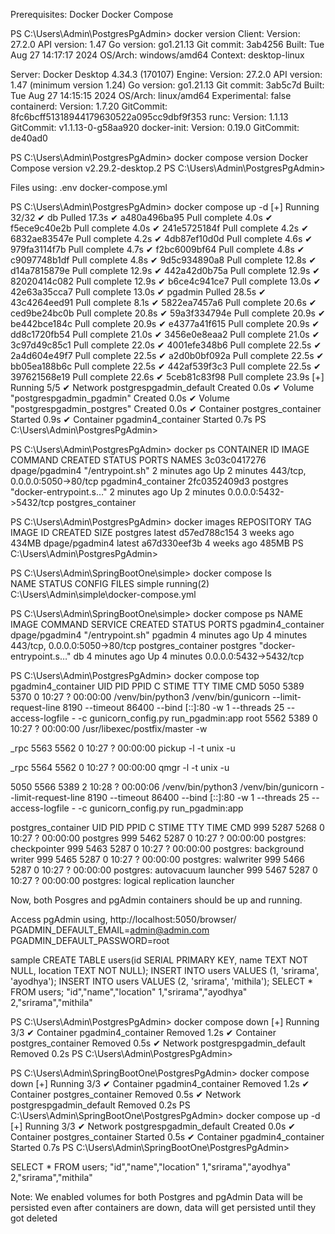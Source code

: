 Prerequisites:
Docker
Docker Compose

PS C:\Users\Admin\PostgresPgAdmin> docker version
Client:
 Version:           27.2.0
 API version:       1.47
 Go version:        go1.21.13
 Git commit:        3ab4256
 Built:             Tue Aug 27 14:17:17 2024
 OS/Arch:           windows/amd64
 Context:           desktop-linux

Server: Docker Desktop 4.34.3 (170107)
 Engine:
  Version:          27.2.0
  API version:      1.47 (minimum version 1.24)
  Go version:       go1.21.13
  Git commit:       3ab5c7d
  Built:            Tue Aug 27 14:15:15 2024
  OS/Arch:          linux/amd64
  Experimental:     false
 containerd:
  Version:          1.7.20
  GitCommit:        8fc6bcff51318944179630522a095cc9dbf9f353
 runc:
  Version:          1.1.13
  GitCommit:        v1.1.13-0-g58aa920
 docker-init:
  Version:          0.19.0
  GitCommit:        de40ad0
  
PS C:\Users\Admin\PostgresPgAdmin> docker compose version
Docker Compose version v2.29.2-desktop.2
PS C:\Users\Admin\PostgresPgAdmin>




Files using:
.env
docker-compose.yml




PS C:\Users\Admin\PostgresPgAdmin> docker compose up -d
[+] Running 32/32
 ✔ db Pulled                                                                                                                                          17.3s
   ✔ a480a496ba95 Pull complete                                                                                                                        4.0s
   ✔ f5ece9c40e2b Pull complete                                                                                                                        4.0s
   ✔ 241e5725184f Pull complete                                                                                                                        4.2s
   ✔ 6832ae83547e Pull complete                                                                                                                        4.2s
   ✔ 4db87ef10d0d Pull complete                                                                                                                        4.6s
   ✔ 979fa3114f7b Pull complete                                                                                                                        4.7s
   ✔ f2bc6009bf64 Pull complete                                                                                                                        4.8s
   ✔ c9097748b1df Pull complete                                                                                                                        4.8s
   ✔ 9d5c934890a8 Pull complete                                                                                                                       12.8s
   ✔ d14a7815879e Pull complete                                                                                                                       12.9s
   ✔ 442a42d0b75a Pull complete                                                                                                                       12.9s
   ✔ 82020414c082 Pull complete                                                                                                                       12.9s
   ✔ b6ce4c941ce7 Pull complete                                                                                                                       13.0s
   ✔ 42e63a35cca7 Pull complete                                                                                                                       13.0s
 ✔ pgadmin Pulled                                                                                                                                     28.5s
   ✔ 43c4264eed91 Pull complete                                                                                                                        8.1s
   ✔ 5822ea7457a6 Pull complete                                                                                                                       20.6s
   ✔ ced9be24bc0b Pull complete                                                                                                                       20.8s
   ✔ 59a3f334794e Pull complete                                                                                                                       20.9s
   ✔ be442bce184c Pull complete                                                                                                                       20.9s
   ✔ e4377a41f615 Pull complete                                                                                                                       20.9s
   ✔ dd8c1720fb54 Pull complete                                                                                                                       21.0s
   ✔ 3456e0e8eaa2 Pull complete                                                                                                                       21.0s
   ✔ 3c97d49c85c1 Pull complete                                                                                                                       22.0s
   ✔ 4001efe348b6 Pull complete                                                                                                                       22.5s
   ✔ 2a4d604e49f7 Pull complete                                                                                                                       22.5s
   ✔ a2d0b0bf092a Pull complete                                                                                                                       22.5s
   ✔ bb05ea188b6c Pull complete                                                                                                                       22.5s
   ✔ 442af539f3c3 Pull complete                                                                                                                       22.5s
   ✔ 397621568e19 Pull complete                                                                                                                       22.6s
   ✔ 5ceb81c83f98 Pull complete                                                                                                                       23.9s
[+] Running 5/5
 ✔ Network postgrespgadmin_default    Created                                                                                                          0.0s
 ✔ Volume "postgrespgadmin_pgadmin"   Created                                                                                                          0.0s
 ✔ Volume "postgrespgadmin_postgres"  Created                                                                                                          0.0s
 ✔ Container postgres_container       Started                                                                                                          0.9s
 ✔ Container pgadmin4_container       Started                                                                                                          0.7s
PS C:\Users\Admin\PostgresPgAdmin>

PS C:\Users\Admin\PostgresPgAdmin> docker ps
CONTAINER ID   IMAGE            COMMAND                  CREATED         STATUS         PORTS                           NAMES
3c03c0417276   dpage/pgadmin4   "/entrypoint.sh"         2 minutes ago   Up 2 minutes   443/tcp, 0.0.0.0:5050->80/tcp   pgadmin4_container
2fc0352409d3   postgres         "docker-entrypoint.s…"   2 minutes ago   Up 2 minutes   0.0.0.0:5432->5432/tcp          postgres_container

PS C:\Users\Admin\PostgresPgAdmin> docker images
REPOSITORY       TAG       IMAGE ID       CREATED       SIZE
postgres         latest    d57ed788c154   3 weeks ago   434MB
dpage/pgadmin4   latest    a67d330eef3b   4 weeks ago   485MB
PS C:\Users\Admin\PostgresPgAdmin>

PS C:\Users\Admin\SpringBootOne\simple> docker compose ls   
NAME                STATUS              CONFIG FILES
simple              running(2)          C:\Users\Admin\simple\docker-compose.yml

PS C:\Users\Admin\SpringBootOne\simple> docker compose ps
NAME                 IMAGE            COMMAND                  SERVICE   CREATED         STATUS         PORTS
pgadmin4_container   dpage/pgadmin4   "/entrypoint.sh"         pgadmin   4 minutes ago   Up 4 minutes   443/tcp, 0.0.0.0:5050->80/tcp
postgres_container   postgres         "docker-entrypoint.s…"   db        4 minutes ago   Up 4 minutes   0.0.0.0:5432->5432/tcp

PS C:\Users\Admin\PostgresPgAdmin> docker compose top
pgadmin4_container
UID    PID    PPID   C    STIME   TTY   TIME       CMD
5050   5389   5370   0    10:27   ?     00:00:00   /venv/bin/python3 /venv/bin/gunicorn --limit-request-line 8190 --timeout 86400 --bind [::]:80 -w 1 --threads 25 --access-logfile - -c gunicorn_config.py run_pgadmin:app
root   5562   5389   0    10:27   ?     00:00:00   /usr/libexec/postfix/master -w

_rpc   5563   5562   0    10:27   ?     00:00:00   pickup -l -t unix -u

_rpc   5564   5562   0    10:27   ?     00:00:00   qmgr -l -t unix -u

5050   5566   5389   2    10:28   ?     00:00:06   /venv/bin/python3 /venv/bin/gunicorn --limit-request-line 8190 --timeout 86400 --bind [::]:80 -w 1 --threads 25 --access-logfile - -c gunicorn_config.py run_pgadmin:app

postgres_container
UID   PID    PPID   C    STIME   TTY   TIME       CMD
999   5287   5268   0    10:27   ?     00:00:00   postgres
999   5462   5287   0    10:27   ?     00:00:00   postgres: checkpointer
999   5463   5287   0    10:27   ?     00:00:00   postgres: background writer
999   5465   5287   0    10:27   ?     00:00:00   postgres: walwriter
999   5466   5287   0    10:27   ?     00:00:00   postgres: autovacuum launcher
999   5467   5287   0    10:27   ?     00:00:00   postgres: logical replication launcher
 




Now, both Posgres and pgAdmin containers should be up and running.

Access pgAdmin using, http://localhost:5050/browser/
PGADMIN_DEFAULT_EMAIL=admin@admin.com
PGADMIN_DEFAULT_PASSWORD=root


sample 
CREATE TABLE users(id SERIAL PRIMARY KEY, name TEXT NOT NULL, location TEXT NOT NULL);
INSERT INTO users VALUES  (1, 'srirama', 'ayodhya');
INSERT INTO users VALUES (2, 'srirama', 'mithila');
SELECT * FROM users;
"id","name","location"
1,"srirama","ayodhya"
2,"srirama","mithila"

PS C:\Users\Admin\PostgresPgAdmin> docker compose down
[+] Running 3/3
 ✔ Container pgadmin4_container     Removed                                                                                                            1.2s
 ✔ Container postgres_container     Removed                                                                                                            0.5s
 ✔ Network postgrespgadmin_default  Removed                                                                                                            0.2s
PS C:\Users\Admin\PostgresPgAdmin>

PS C:\Users\Admin\SpringBootOne\PostgresPgAdmin> docker compose down
[+] Running 3/3
 ✔ Container pgadmin4_container     Removed                                                                                                            1.2s
 ✔ Container postgres_container     Removed                                                                                                            0.5s
 ✔ Network postgrespgadmin_default  Removed                                                                                                            0.2s
PS C:\Users\Admin\SpringBootOne\PostgresPgAdmin> docker compose up -d
[+] Running 3/3
 ✔ Network postgrespgadmin_default  Created                                                                                                            0.0s
 ✔ Container postgres_container     Started                                                                                                            0.5s
 ✔ Container pgadmin4_container     Started                                                                                                            0.7s
PS C:\Users\Admin\SpringBootOne\PostgresPgAdmin>

SELECT * FROM users;
"id","name","location"
1,"srirama","ayodhya"
2,"srirama","mithila"

Note: 
We enabled volumes for both Postgres and pgAdmin
Data will be persisted even after containers are down, data will get persisted until they got deleted



